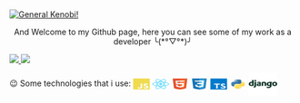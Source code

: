 <div>
  <a href="https://github.com/Starchaser7">
  <img height="160em" align="center" title="General Kenobi!" src="https://media2.giphy.com/media/Nx0rz3jtxtEre/giphy.gif?cid=ecf05e47scdtru4ljbbkh1f2zzylw8tar4mqsb6h5xhezgp0&rid=giphy.gif&ct=g">
  </a>
  <p style="text-align: center;">And Welcome to my Github page, here you can see some of my work as a developer ╰(*°▽°*)╯</p>
  <a href="https://github.com/Starchaser7">
  <img height="160em" widght="auto" src="https://github-readme-stats.vercel.app/api?username=Starchaser7&show_icons=true&theme=merko&count_private=true">
  <img height="160em" widght="auto" src="https://github-readme-stats.vercel.app/api/top-langs/?username=Starchaser7&theme=merko&layout=compact">
  </a>
</div>
<div style="display: inline_block">
  <p>😉 Some technologies that i use:
    <a href="https://github.com/Starchaser7" style="text-decoration:none;">
      <img align="center" alt="Js" title="JavaScript" height="20" width="30" src="https://raw.githubusercontent.com/devicons/devicon/master/icons/javascript/javascript-plain.svg">
      <img align="center" alt="React" title="React" height="20" width="30" src="https://raw.githubusercontent.com/devicons/devicon/master/icons/react/react-original.svg">
      <img align="center" alt="HTML5" title="HTML5" height="20" width="30" src="https://raw.githubusercontent.com/devicons/devicon/master/icons/html5/html5-original.svg">
      <img align="center" alt="CSS3" title="CSS3" height="20" width="30" src="https://raw.githubusercontent.com/devicons/devicon/master/icons/css3/css3-original.svg">
      <img align="center" alt="Ts" title="TypeScript" height="20" width="30" src="https://raw.githubusercontent.com/devicons/devicon/master/icons/typescript/typescript-plain.svg">
      <img align="center" alt="Python" title="Python" height="20" width="30" src="https://raw.githubusercontent.com/devicons/devicon/master/icons/python/python-original.svg">
      <img align="center" alt="Django" title="Django" height="40" width="50" src="https://raw.githubusercontent.com/devicons/devicon/master/icons/django/django-plain-wordmark.svg"> 
    </a>
</div>

